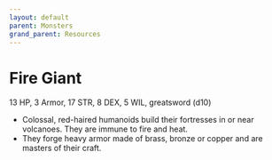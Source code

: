 ```yaml
---
layout: default
parent: Monsters
grand_parent: Resources
---
```


# Fire Giant

13 HP, 3 Armor, 17 STR, 8 DEX, 5 WIL, greatsword (d10)

- Colossal, red-haired humanoids build their fortresses in or near volcanoes. They are immune to fire and heat.
- They forge heavy armor made of brass, bronze or copper and are masters of their craft.
